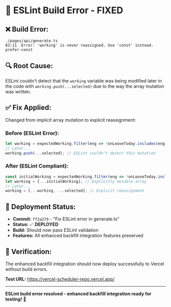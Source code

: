 # 🔧 ESLint Build Error - FIXED

## ❌ **Build Error:**
```
./pages/api/generate.ts
83:11  Error: 'working' is never reassigned. Use 'const' instead.  prefer-const
```

## 🔍 **Root Cause:**
ESLint couldn't detect that the `working` variable was being modified later in the code with `working.push(...selected)` due to the way the array mutation was written.

## ✅ **Fix Applied:**
Changed from implicit array mutation to explicit reassignment:

### **Before (ESLint Error):**
```typescript
let working = expectedWorking.filter(eng => !onLeaveToday.includes(eng));
// Later...
working.push(...selected); // ESLint couldn't detect this mutation
```

### **After (ESLint Compliant):**
```typescript
const initialWorking = expectedWorking.filter(eng => !onLeaveToday.includes(eng));
let working = [...initialWorking]; // Explicitly mutable array
// Later...
working = [...working, ...selected]; // Explicit reassignment
```

## 🚀 **Deployment Status:**
- **Commit:** `ff2a279` - "Fix ESLint error in generate.ts"
- **Status:** ✅ **DEPLOYED**
- **Build:** Should now pass ESLint validation
- **Features:** All enhanced backfill integration features preserved

## 🧪 **Verification:**
The enhanced backfill integration should now deploy successfully to Vercel without build errors.

**Test URL:** https://vercel-scheduler-repo.vercel.app/

---
**ESLint build error resolved - enhanced backfill integration ready for testing!** 🎉